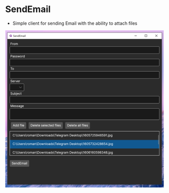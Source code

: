 # SendEmail

 - Simple client for sending Email with the ability to attach files

![](https://github.com/RomanSoloweow/SendEmail/blob/master/Example.png)
